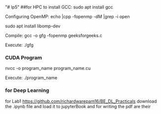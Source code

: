 "# lp5" 
##for HPC to install GCC: sudo apt install gcc 

Configuring OpenMP: echo |cpp -fopenmp -dM |grep -i open 

sudo apt install libomp-dev 

Compile: gcc -o gfg -fopenmp geeksforgeeks.c

Execute: ./gfg

### CUDA Program 
nvcc -o program_name program_name.cu

Execute: ./program_name

### for Deep Learning
for Lab1 https://github.com/richardwarepam16/BE_DL_Practicals
download the .ipynb file and load it to jupyterBook
and for writing the pdf are their



